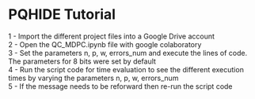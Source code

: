 # PQHIDE Tutorial

1 - Import the different project files into a Google Drive account</br>
2 - Open the QC_MDPC.ipynb file with google colaboratory</br>
3 - Set the parameters n, p, w, errors_num and execute the lines of code. The parameters for 8 bits were set by default</br>
4 - Run the script code for time evaluation to see the different execution times by varying the parameters n, p, w, errors_num</br>
5 - If the message needs to be reforward then re-run the script code</br>
